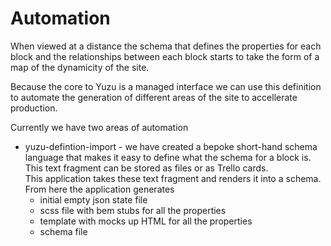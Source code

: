# Automation

When viewed at a distance the schema that defines the properties for each block and the relationships between each block starts to take the form of a map of the dynamicity of the site.

Because the core to Yuzu is a managed interface we can use this definition to automate the generation of different areas of the site to accellerate production. 

Currently we have two areas of automation

- yuzu-defintion-import - we have created a bepoke short-hand schema language that makes it easy to define what the schema for a block is. This text fragment can be stored as files or as Trello cards.  
This application takes these text fragment and renders it into a schema. From here the application generates
    - initial empty json state file
    - scss file with bem stubs for all the properties
    - template with mocks up HTML for all the properties
    - schema file